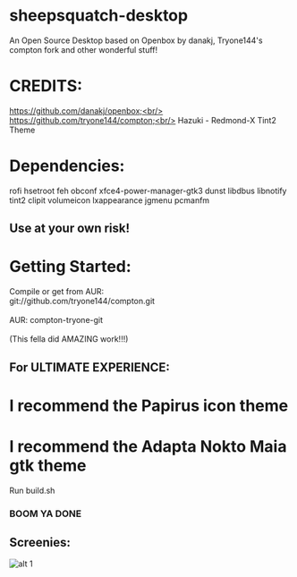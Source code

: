 # sheepsquatch-desktop
An Open Source Desktop based on Openbox by danakj, Tryone144's compton fork and other wonderful stuff! 

# CREDITS:
https://github.com/danakj/openbox;<br/>
https://github.com/tryone144/compton;<br/>
Hazuki - Redmond-X Tint2 Theme<br/>


# Dependencies:
rofi hsetroot feh obconf xfce4-power-manager-gtk3 dunst libdbus libnotify tint2 clipit volumeicon lxappearance jgmenu pcmanfm
## Use at your own risk!


# Getting Started:

Compile or get from AUR:<br/>
git://github.com/tryone144/compton.git<br/>
<br/>
AUR: compton-tryone-git<br/>
<br/>
(This fella did AMAZING work!!!)

## For ULTIMATE EXPERIENCE:
# I recommend the  Papirus icon theme
# I recommend the Adapta Nokto Maia gtk theme

Run build.sh

### BOOM YA DONE

## Screenies:

![alt 1](https://i.imgur.com/UhDsNsU.png)
